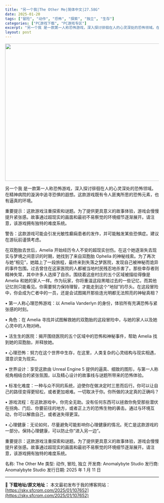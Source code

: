 ```yaml
---
title: "另一个我|The Other Me|简体中文|27.58G"
date: 2025-01-20
tags: ["冒险", "动作", "恐怖", "探索", "独立", "生存"]
categories: ["PC游戏下载", "PC游戏专区"]
excerpt: "另一个我 是一款第一人称恐怖游戏，深入探讨徘徊在人的心灵深处的恐怖领域。在精神病院的漩涡中追寻恐惧的遐想。这款游戏既有令人匪夷所思的恐怖元素，也有逼真的环境。 重要提示：这款游戏注重探索和谜题。为了提供更具意义的故事体验，游戏会慢慢提升紧张感。故事通过超现实的画面和最初不易察觉的环境细节逐渐展开。请&hellip;"
layout: post
---
```


<img class="aligncenter size-full wp-image-107654" src="https://sky.sfcrom.com/wp-content/uploads/2025/01/2025012001531058.webp" alt="" width="800" height="450" />

另一个我 是一款第一人称恐怖游戏，深入探讨徘徊在人的心灵深处的恐怖领域。在精神病院的漩涡中追寻恐惧的遐想。这款游戏既有令人匪夷所思的恐怖元素，也有逼真的环境。

重要提示：这款游戏注重探索和谜题。为了提供更具意义的故事体验，游戏会慢慢提升紧张感。故事通过超现实的画面和最初不易察觉的环境细节逐渐展开。请注意，该游戏拥有独特的难度系统。

警告：这款游戏可能会引发光敏性癫痫患者的发作，并可能触发某些恐惧症。建议在游玩前谨慎考虑。

在双胞胎去世后，Amelia 开始经历令人不安的超现实创伤。在这个她逐渐失去现实与梦境之间意识的时期，她找到了来自双胞胎 Ophelia 的神秘线索。为了再次与她“相见”，她踏上了一段旅程，最终来到失落之梦医院，发现自己被神秘而诡异的事件包围。过去曾住在这家医院的人都被当地村民残忍地杀害了。那些幸存者则精神失常，其中许多人选择了自杀。围绕着这座村庄的五个区域被描绘得像是 Amelia 和她的家人一样。作为玩家，你将重温这段黑暗过去的一些记忆，而其他记忆则只能看见。你需要努力保持理智，才能走到这个“地狱”的尽头。在这段冒险中，你会成为亡者中的一员，还是会试图揭开那些连光明都无法照亮的神秘真相？

• 第一人称心理恐怖游戏：以 Amelia Vanderlyn 的身份，体验所有充满恐怖与紧张感的时刻。

• 角色：在 Amelia 寻找并试图解救她的双胞胎的这段冒险中，与她的家人以及她心灵中的人物对峙。

• 活生生的医院：揭开围绕医院的五个区域中的恐怖和神秘事件，帮助 Amelia 找到她的双胞胎，并释放她。

• 心理恐怖：努力在这个世界中生存，在这里，人类复杂的心灵结构与现实相遇，潜意识变为现实。

• 世界设计：享受这款由 Unreal Engine 5 提供的逼真、细致的图形，与第一人称视角相结合的紧张氛围，以及精心设计的故事线与谜题所带来的恐怖体验。

• 标准化难度：一种与众不同的系统，迫使你在做决定时三思而后行。你可以让自己的路径变得更轻松，或者更加艰难。一切取决于你。你所做的决定真的正确吗？

• 游戏流程：在这款游戏中，你完全无助。没有任何东西可以拯救你免受那些潜伏在拐角、门后、你要前往的地方，或者正上方的恐怖生物的袭击。通过与环境互动，你可以解救自己，或者迷失得更深。

• 心理健康：无论如何，尽量避免可能影响你心理健康的情况。死亡是这款游戏的一部分。保持心理健康，可以防止你“进入另一边”。

重要提示：这款游戏注重探索和谜题。为了提供更具意义的故事体验，游戏会慢慢提升紧张感。故事通过超现实的画面和最初不易察觉的环境细节逐渐展开。请注意，该游戏拥有独特的难度系统。

名称: The Other Me
类型: 动作, 冒险, 独立
开发商: Anomalybyte Studio
发行商: Anomalybyte Studio
发行日期: 2025 年 1 月 11 日

---
📖 **下载地址/原文地址：** 本文最初发布于我的博客网站：[https://sky.sfcrom.com/2025/01/107652](https://sky.sfcrom.com/2025/01/107652)
